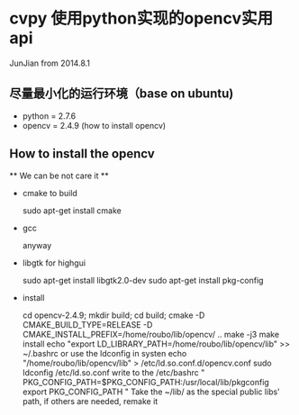 cvpy 使用python实现的opencv实用api
============================
JunJian from 2014.8.1

尽量最小化的运行环境（base on ubuntu)
-------------------------------------

* python = 2.7.6
* opencv = 2.4.9 (how to install opencv) 

How to install the opencv
-------------------------

** We can be not care it **

* cmake to build 

    sudo apt-get install cmake

* gcc 

    anyway

* libgtk for highgui 

    sudo apt-get install libgtk2.0-dev
    sudo apt-get install pkg-config

* install

    cd opencv-2.4.9; mkdir build; cd build; 
    cmake -D CMAKE_BUILD_TYPE=RELEASE -D CMAKE_INSTALL_PREFIX=/home/roubo/lib/opencv/
     ..
    make -j3
    make install
    echo "export LD_LIBRARY_PATH=/home/roubo/lib/opencv/lib" >> ~/.bashrc
    or
    use the ldconfig in systen
    echo "/home/roubo/lib/opencv/lib" > /etc/ld.so.conf.d/opencv.conf
    sudo ldconfig /etc/ld.so.conf
    write to the /etc/bashrc
    "
    PKG_CONFIG_PATH=$PKG_CONFIG_PATH:/usr/local/lib/pkgconfig
    export PKG_CONFIG_PATH
    "
    Take the ~/lib/ as the special public libs' path, if others are needed, remake it

